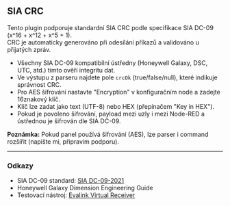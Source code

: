 ## SIA CRC

Tento plugin podporuje standardní SIA CRC podle specifikace SIA DC-09 (x^16 + x^12 + x^5 + 1).  
CRC je automaticky generováno při odesílání příkazů a validováno u přijatých zpráv.

- Všechny SIA DC-09 kompatibilní ústředny (Honeywell Galaxy, DSC, UTC, atd.) tímto ověří integritu dat.
- Ve výstupu z parseru najdete pole `crcOk` (true/false/null), které indikuje správnost CRC.
- Pro AES šifrování nastavte "Encryption" v konfiguračním node a zadejte 16znakový klíč.
- Klíč lze zadat jako text (UTF-8) nebo HEX (přepínačem "Key in HEX").
- Pokud je povoleno šifrování, payload mezi uzly i mezi Node-RED a ústřednou je šifrován dle SIA DC-09.

**Poznámka:** Pokud panel používá šifrování (AES), lze parser i command rozšířit (napište mi, připravím podporu).

---

### Odkazy

- SIA DC-09 standard: [SIA DC-09-2021](https://www.siaonline.org/standards/)
- Honeywell Galaxy Dimension Engineering Guide
- Testovací nástroj: [Evalink Virtual Receiver](https://documentation.evalink.io/talos/admin/work-with-integrations/alarm-transmitter-integrations/overview-alarm-transmitter-integrations/)

